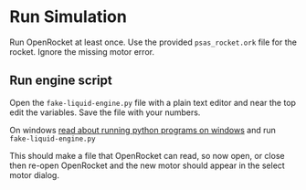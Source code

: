 # Run Simulation

Run OpenRocket at least once. Use the provided `psas_rocket.ork` file for the
rocket. Ignore the missing motor error.


## Run engine script

Open the `fake-liquid-engine.py` file with a plain text editor and near the top
edit the variables. Save the file with your numbers.

On windows [read about running python programs on windows](https://docs.python.org/2/faq/windows.html)
and run `fake-liquid-engine.py`

This should make a file that OpenRocket can read, so now open, or close then
re-open OpenRocket and the new motor should appear in the select motor dialog.
